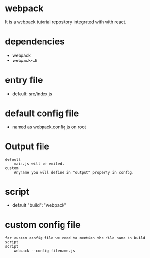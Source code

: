 # webpack
It is a webpack tutorial repository integrated with with react.

# dependencies
- webpack
- webpack-cli

# entry file
- default: src/index.js

# default config file
- named as webpack.config.js on root

# Output file
    default 
        main.js will be emited.
    custom
        Anyname you will define in "output" property in config.

# script
- 
    default 
        "build": "webpack"
    
# custom config file
    for custom config file we need to mention the file name in build script
    script
        webpack --config filename.js
